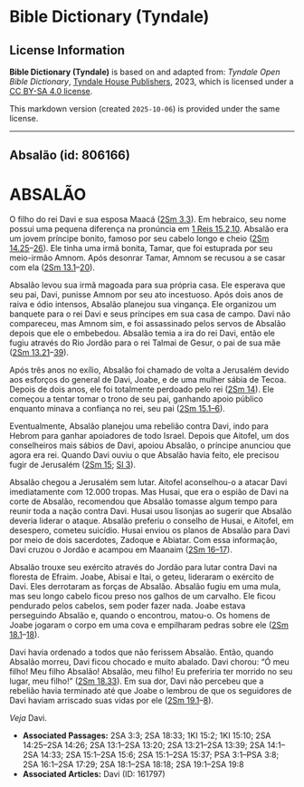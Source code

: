 # Bible Dictionary (Tyndale)

## License Information

**Bible Dictionary (Tyndale)** is based on and adapted from: _Tyndale Open Bible Dictionary_, [Tyndale House Publishers](https://tyndaleopenresources.com/), 2023, which is licensed under a [CC BY-SA 4.0 license](https://creativecommons.org/licenses/by-sa/4.0/legalcode.en).

This markdown version (created `2025-10-06`) is provided under the same license.



--------------------------------

## Absalão (id: 806166)

ABSALÃO
=======

O filho do rei Davi e sua esposa Maacá ([2Sm 3\.3](https://ref.ly/2Sam3:3)). Em hebraico, seu nome possui uma pequena diferença na pronúncia em [1 Reis 15\.2,10](https://ref.ly/1Kgs15:2,1Kgs15:10). Absalão era um jovem príncipe bonito, famoso por seu cabelo longo e cheio ([2Sm 14\.25](https://ref.ly/2Sam14:25-2Sam14:26)–[26](https://ref.ly/2Sam14:25-2Sam14:26)). Ele tinha uma irmã bonita, Tamar, que foi estuprada por seu meio\-irmão Amnom. Após desonrar Tamar, Amnom se recusou a se casar com ela ([2Sm 13\.1](https://ref.ly/2Sam13:1-2Sam13:20)–[20](https://ref.ly/2Sam13:1-2Sam13:20)).

Absalão levou sua irmã magoada para sua própria casa. Ele esperava que seu pai, Davi, punisse Amnom por seu ato incestuoso. Após dois anos de raiva e ódio intensos, Absalão planejou sua vingança. Ele organizou um banquete para o rei Davi e seus príncipes em sua casa de campo. Davi não compareceu, mas Amnom sim, e foi assassinado pelos servos de Absalão depois que ele o embebedou. Absalão temia a ira do rei Davi, então ele fugiu através do Rio Jordão para o rei Talmai de Gesur, o pai de sua mãe ([2Sm 13\.21](https://ref.ly/2Sam13:21-2Sam13:39)–[39](https://ref.ly/2Sam13:21-2Sam13:39)).

Após três anos no exílio, Absalão foi chamado de volta a Jerusalém devido aos esforços do general de Davi, Joabe, e de uma mulher sábia de Tecoa. Depois de dois anos, ele foi totalmente perdoado pelo rei ([2Sm 14](https://ref.ly/2Sam14:1-2Sam14:33)). Ele começou a tentar tomar o trono de seu pai, ganhando apoio público enquanto minava a confiança no rei, seu pai ([2Sm 15\.1–6](https://ref.ly/2Sam15:1-2Sam15:6)).

Eventualmente, Absalão planejou uma rebelião contra Davi, indo para Hebrom para ganhar apoiadores de todo Israel. Depois que Aitofel, um dos conselheiros mais sábios de Davi, apoiou Absalão, o príncipe anunciou que agora era rei. Quando Davi ouviu o que Absalão havia feito, ele precisou fugir de Jerusalém ([2Sm 15](https://ref.ly/2Sam15:1-2Sam15:37); [Sl 3](https://ref.ly/Ps3:1-Ps3:8)).

Absalão chegou a Jerusalém sem lutar. Aitofel aconselhou\-o a atacar Davi imediatamente com 12\.000 tropas. Mas Husai, que era o espião de Davi na corte de Absalão, recomendou que Absalão tomasse algum tempo para reunir toda a nação contra Davi. Husai usou lisonjas ao sugerir que Absalão deveria liderar o ataque. Absalão preferiu o conselho de Husai, e Aitofel, em desespero, cometeu suicídio. Husai enviou os planos de Absalão para Davi por meio de dois sacerdotes, Zadoque e Abiatar. Com essa informação, Davi cruzou o Jordão e acampou em Maanaim ([2Sm 16–17](https://ref.ly/2Sam16:1-2Sam17:29)).

Absalão trouxe seu exército através do Jordão para lutar contra Davi na floresta de Efraim. Joabe, Abisai e Itai, o geteu, lideraram o exército de Davi. Eles derrotaram as forças de Absalão. Absalão fugiu em uma mula, mas seu longo cabelo ficou preso nos galhos de um carvalho. Ele ficou pendurado pelos cabelos, sem poder fazer nada. Joabe estava perseguindo Absalão e, quando o encontrou, matou\-o. Os homens de Joabe jogaram o corpo em uma cova e empilharam pedras sobre ele ([2Sm 18\.1](https://ref.ly/2Sam18:1-2Sam18:18)–[18](https://ref.ly/2Sam18:1-2Sam18:18)).

Davi havia ordenado a todos que não ferissem Absalão. Então, quando Absalão morreu, Davi ficou chocado e muito abalado. Davi chorou: “Ó meu filho! Meu filho Absalão! Absalão, meu filho! Eu preferiria ter morrido no seu lugar, meu filho!” ([2Sm 18\.33](https://ref.ly/2Sam18:33)). Em sua dor, Davi não percebeu que a rebelião havia terminado até que Joabe o lembrou de que os seguidores de Davi haviam arriscado suas vidas por ele ([2Sm 19\.1](https://ref.ly/2Sam19:1-2Sam19:8)–[8](https://ref.ly/2Sam19:1-2Sam19:8)).

*Veja* Davi.

* **Associated Passages:** 2SA 3:3; 2SA 18:33; 1KI 15:2; 1KI 15:10; 2SA 14:25–2SA 14:26; 2SA 13:1–2SA 13:20; 2SA 13:21–2SA 13:39; 2SA 14:1–2SA 14:33; 2SA 15:1–2SA 15:6; 2SA 15:1–2SA 15:37; PSA 3:1–PSA 3:8; 2SA 16:1–2SA 17:29; 2SA 18:1–2SA 18:18; 2SA 19:1–2SA 19:8
* **Associated Articles:** Davi (ID: 161797)


